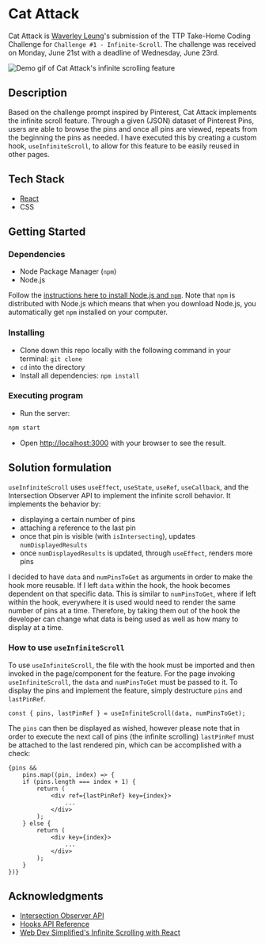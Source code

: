 # Cat Attack

Cat Attack is [Waverley Leung](https://github.com/wlcreate)'s submission of the TTP Take-Home Coding Challenge for `Challenge #1 - Infinite-Scroll`. The challenge was received on Monday, June 21st with a deadline of Wednesday, June 23rd.

![Demo gif of Cat Attack's infinite scrolling feature](./demo/Cat-Attack.gif)

## Description

Based on the challenge prompt inspired by Pinterest, Cat Attack implements the infinite scroll feature. Through a given (JSON) dataset of Pinterest Pins, users are able to browse the pins and once all pins are viewed, repeats from the beginning the pins as needed. I have executed this by creating a custom hook, `useInfiniteScroll`, to allow for this feature to be easily reused in other pages.

## Tech Stack

- [React](https://reactjs.org)
- CSS

## Getting Started

### Dependencies

- Node Package Manager (`npm`)
- Node.js

Follow the [instructions here to install Node.js and `npm`](https://nodejs.org/en/). Note that `npm` is distributed with Node.js which means that when you download Node.js, you automatically get `npm` installed on your computer.

### Installing

- Clone down this repo locally with the following command in your terminal: `git clone`
- `cd` into the directory
- Install all dependencies: `npm install`

### Executing program

- Run the server:

```bash
npm start
```

- Open [http://localhost:3000](http://localhost:3000) with your browser to see the result.

## Solution formulation

`useInfiniteScroll` uses `useEffect`, `useState`, `useRef`, `useCallback`, and the Intersection Observer API to implement the infinite scroll behavior. It implements the behavior by:

- displaying a certain number of pins
- attaching a reference to the last pin
- once that pin is visible (with `isIntersecting`), updates `numDisplayedResults`
- once `numDisplayedResults` is updated, through `useEffect`, renders more pins

I decided to have `data` and `numPinsToGet` as arguments in order to make the hook more reusable. If I left `data` within the hook, the hook becomes dependent on that specific data. This is similar to `numPinsToGet`, where if left within the hook, everywhere it is used would need to render the same number of pins at a time. Therefore, by taking them out of the hook the developer can change what data is being used as well as how many to display at a time.

### How to use `useInfiniteScroll`

To use `useInfiniteScroll`, the file with the hook must be imported and then invoked in the page/component for the feature. For the page invoking `useInfiniteScroll`, the `data` and `numPinsToGet` must be passed to it. To display the pins and implement the feature, simply destructure `pins` and `lastPinRef`.

```
const { pins, lastPinRef } = useInfiniteScroll(data, numPinsToGet);
```

The `pins` can then be displayed as wished, however please note that in order to execute the next call of pins (the infinite scrolling) `lastPinRef` must be attached to the last rendered pin, which can be accomplished with a check:

```
{pins &&
    pins.map((pin, index) => {
    if (pins.length === index + 1) {
        return (
            <div ref={lastPinRef} key={index}>
                ...
            </div>
        );
    } else {
        return (
            <div key={index}>
                ...
            </div>
        );
    }
})}
```

## Acknowledgments

- [Intersection Observer API](https://developer.mozilla.org/en-US/docs/Web/API/Intersection_Observer_API)
- [Hooks API Reference](https://reactjs.org/docs/hooks-reference.html)
- [Web Dev Simplified's Infinite Scrolling with React](https://www.youtube.com/watch?v=NZKUirTtxcg)
